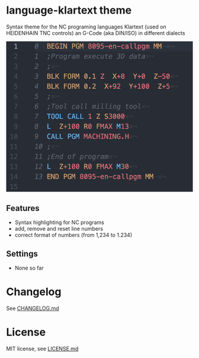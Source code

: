 # language-klartext theme

Syntax theme for the NC programing languages Klartext (used on HEIDENHAIN TNC controls) an G-Code (aka DIN/ISO) in different dialects

![Screenshot](_img/screenshot.png?raw=true "Screenshot")

## Features

* Syntax highlighting for NC programs
* add, remove and reset line numbers
* correct format of numbers (from 1,234 to 1.234)

## Settings
- None so far

# Changelog
See [CHANGELOG.md](CHANGELOG.md)

# License
MIT license, see [LICENSE.md](LICENSE.md)
